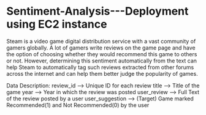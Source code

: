 # Sentiment-Analysis---Deployment using EC2 instance
Steam is a video game digital distribution service with a vast community of gamers globally. A lot of gamers write reviews on the game page and have the option of choosing whether they would recommend this game to others or not. However, determining this sentiment automatically from the text can help Steam to automatically tag such reviews extracted from other forums across the internet and can help them better judge the popularity of games.  


Data Description:
  review_id --> Unique ID for each review
  title --> Title of the game
  year --> Year in which the review was posted
  user_review --> Full Text of the review posted by a user
  user_suggestion --> (Target) Game marked Recommended(1) and Not Recommended(0) by the user
